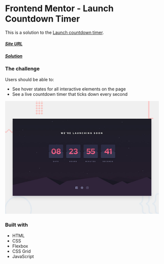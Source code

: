 # Frontend Mentor - Launch Countdown Timer

This is a solution to the [Launch countdown timer](https://www.frontendmentor.io/challenges/launch-countdown-timer-N0XkGfyz-).

##### [Site URL](https://launch-countdown-timer-9ohxtuidp-luizsp7m.vercel.app/) 
##### [Solution](https://www.frontendmentor.io/solutions/launch-countdown-timer-v2-sDjA49K9x)

### The challenge

Users should be able to:

- See hover states for all interactive elements on the page
- See a live countdown timer that ticks down every second

![](./design/desktop-preview.jpg)

### Built with
- HTML
- CSS 
- Flexbox
- CSS Grid
- JavaScript
